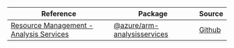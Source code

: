 | Reference | Package | Source |
|---|---|---|
|[Resource Management - Analysis Services](arm-analysisservices-readme)|[@azure/arm-analysisservices](https://www.npmjs.com/package/@azure/arm-analysisservices)|[Github](https://github.com/Azure/azure-sdk-for-js/blob/main/sdk/analysisservices/arm-analysisservices)|
